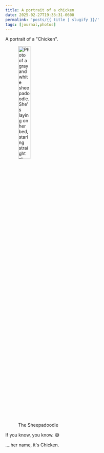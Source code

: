 ```yaml
---
title: A portrait of a chicken
date: 2025-02-27T19:33:31-0600
permalink: 'posts/{{ title | slugify }}/'
tags: [journal,photos]
---
```

A portrait of a "Chicken".

<figure>
<img alt="Photo of a gray and white sheepadoodle. She's laying on her bed, staring straight at the camera, her mouth slightly open in what looks like a smile. Her eyes are obscured by her long, scraggly hair." src="https://cdn.some.pics/swrogers/67c1118aa7937.jpg" style="width:30%;height:30%;">
<figcaption>The Sheepadoodle</figcaption>
</figure>

If you know, you know. 😅

....her name, it's Chicken.
